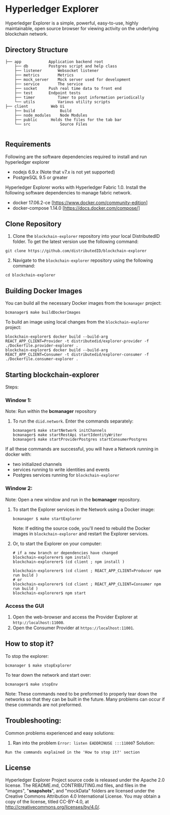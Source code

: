 Hyperledger Explorer
=======

Hyperledger Explorer is a simple, powerful, easy-to-use, highly maintainable, open source browser for viewing activity on the underlying blockchain network.

## Directory Structure
```
├── app            Application backend root
	├── db		   Postgres script and help class
	├── listener       Websocket listener
	├── metrics        Metrics
	├── mock_server	   Mock server used for development
	├── service        The service
	├── socket	   Push real time data to front end
	├── test	   Endpoint tests
	├── timer          Timer to post information periodically
	└── utils          Various utility scripts
├── client          Web Ui
	├── build           Build
	├── node_modules    Node Modules
	├── public	    Holds the files for the tab bar
	└── src             Source Files


```

## Requirements

Following are the software dependencies required to install and run hyperledger explorer
* nodejs 6.9.x (Note that v7.x is not yet supported)
* PostgreSQL 9.5 or greater

Hyperledger Explorer works with Hyperledger Fabric 1.0.  Install the following software dependencies to manage fabric network.
* docker 17.06.2-ce [https://www.docker.com/community-edition]
* docker-compose 1.14.0 [https://docs.docker.com/compose/]

## Clone Repository

1. Clone the `blockchain-explorer` repository into your local DistributedID folder. To get the latest version use the following command:

```
git clone https://github.com/distributedID/blockchain-explorer
```

2. Navigate to the `blockchain-explorer` repository using the following command:

```
cd blockchain-explorer
```

## Building Docker Images

You can build all the necessary Docker images from the `bcmanager` project:

```
bcmanager$ make buildDockerImages
```

To build an image using local changes from the `blockchain-explorer` project:

```
blockchain-explorer$ docker build --build-arg REACT_APP_CLIENT=Provider -t distributedid/explorer-provider -f ./Dockerfile.provider-explorer .
blockchain-explorer$ docker build --build-arg REACT_APP_CLIENT=Consumer -t distributedid/explorer-consumer -f ./Dockerfile.consumer-explorer .

```

## Starting blockchain-explorer

Steps:

### Window 1:

Note: Run within the __bcmanager__ repository

1. To run the `diid.network`. Enter the commands separately:

   ```
   bcmanager$ make startNetwork initChannels
   bcmanager$ make startRestApi startIdentityWriter
   bcmanager$ make startProviderPostgres startConsumerPostgres
   ```

If all these commands are successful, you will have a Network running in docker with:

- two initialized channels
- services running to write identities and events
- Postgres services running for `blockchain-explorer`

### Window 2:

Note: Open a new window and run in the __bcmanager__ repository.

1. To start the Explorer services in the Network using a Docker image:

   ```
   bcmanager $ make startExplorer
   ```

   Note: If editing the source code, you'll need to rebuild the Docker images in
   `blockchain-explorer` and restart the Explorer services.

2. Or, to start the Explorer on your computer:

   ```
   # if a new branch or dependencies have changed
   blockchain-explorerer$ npm install
   blockchain-explorerer$ (cd client ; npm install )

   blockchain-explorerer$ (cd client ; REACT_APP_CLIENT=Producer npm run build )
   # or
   blockchain-explorerer$ (cd client ; REACT_APP_CLIENT=Consumer npm run build )
   blockchain-explorerer$ npm start
   ```

### Access the GUI

1. Open the web-browser and access the Provider Explorer at `http://localhost:11000`.
2. Open the Consumer Provider at `https://localhost:11001`.


## How to stop it?

To stop the explorer:

```
bcmanager $ make stopExplorer
```

To tear down the network and start over:
```
bcmanager$ make stopEnv
```

Note: These commands need to be preformed to properly tear down the networks so
that they can be built in the future. Many problems can occur if these commands
are not preformed.


## Troubleshooting:
Common problems experienced and easy solutions:

1. Ran into the problem `Error: listen EADDRINUSE :::11000`? Solution:
```
Run the commands explained in the 'How to stop it?' section
```


## License

Hyperledger Explorer Project source code is released under the Apache 2.0 license. The README.md, CONTRIBUTING.md files, and files in the "images", "__snapshots__", and "mockData" folders are licensed under the Creative Commons Attribution 4.0 International License. You may obtain a copy of the license, titled CC-BY-4.0, at http://creativecommons.org/licenses/by/4.0/.
